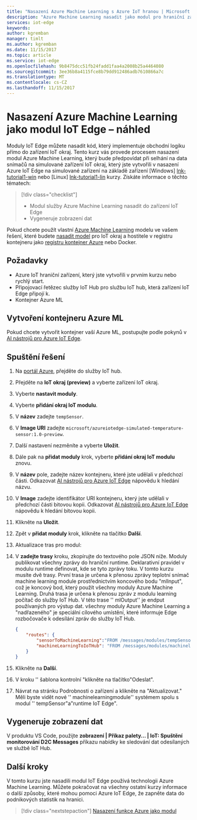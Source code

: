 ```yaml
---
title: "Nasazení Azure Machine Learning s Azure IoT hranou | Microsoft Docs"
description: "Azure Machine Learning nasadit jako modul pro hraniční zařízení"
services: iot-edge
keywords: 
author: kgremban
manager: timlt
ms.author: kgremban
ms.date: 11/15/2017
ms.topic: article
ms.service: iot-edge
ms.openlocfilehash: 9b8475dcc51fb24fadd1faa4a2008b25a4464080
ms.sourcegitcommit: 3ee36b8a4115fce8b79dd912486adb7610866a7c
ms.translationtype: MT
ms.contentlocale: cs-CZ
ms.lasthandoff: 11/15/2017
---
```

# <a name="deploy-azure-machine-learning-as-an-iot-edge-module---preview"></a>Nasazení Azure Machine Learning jako modul IoT Edge – náhled

Moduly IoT Edge můžete nasadit kód, který implementuje obchodní logiku přímo do zařízení IoT okraj. Tento kurz vás provede procesem nasazení modul Azure Machine Learning, který bude předpovídat při selhání na data snímačů na simulované zařízení IoT okraj, který jste vytvořili v nasazení Azure IoT Edge na simulované zařízení na základě zařízení [Windows] [ lnk-tutorial1-win] nebo [Linux] [ lnk-tutorial1-lin] kurzy. Získáte informace o těchto tématech: 

> [!div class="checklist"]
> * Modul služby Azure Machine Learning nasadit do zařízení IoT Edge
> * Vygeneruje zobrazení dat

Pokud chcete použít vlastní [Azure Machine Learning](https://docs.microsoft.com/azure/machine-learning/preview/) modelu ve vašem řešení, které budete [nasadit model](https://aka.ms/aml-iot-edge-doc) pro IoT okraj a hostitele v registru kontejneru jako [registru kontejner Azure](../container-registry/index.yml) nebo Docker.

## <a name="prerequisites"></a>Požadavky

* Azure IoT hraniční zařízení, který jste vytvořili v prvním kurzu nebo rychlý start.
* Připojovací řetězec služby IoT Hub pro službu IoT hub, která zařízení IoT Edge připojí k.
* Kontejner Azure ML

## <a name="create-the-azure-ml-container"></a>Vytvoření kontejneru Azure ML
Pokud chcete vytvořit kontejner vaší Azure ML, postupujte podle pokynů v [AI nástrojů pro Azure IoT Edge](https://aka.ms/aml-iot-edge-anomaly-detection).

## <a name="run-the-solution"></a>Spuštění řešení

1. Na [portál Azure](https://portal.azure.com), přejděte do služby IoT hub.
1. Přejděte na **IoT okraj (preview)** a vyberte zařízení IoT okraj.
1. Vyberte **nastavit moduly**.
1. Vyberte **přidání okraj IoT modulu**.
1. V **název** zadejte `tempSensor`.
1. V **Image URI** zadejte `microsoft/azureiotedge-simulated-temperature-sensor:1.0-preview`.
1. Další nastavení nezměníte a vyberte **Uložit**.
1. Dále pak na **přidat moduly** krok, vyberte **přidání okraj IoT modulu** znovu.
1. V **název** pole, zadejte název kontejneru, které jste udělali v předchozí části. Odkazovat [AI nástrojů pro Azure IoT Edge](https://aka.ms/aml-iot-edge-anomaly-detection) nápovědu k hledání názvu.
1. V **Image** zadejte identifikátor URI kontejneru, který jste udělali v předchozí části bitovou kopii. Odkazovat [AI nástrojů pro Azure IoT Edge](https://aka.ms/aml-iot-edge-anomaly-detection) nápovědu k hledání bitovou kopii.
1. Klikněte na **Uložit**.
1. Zpět v **přidat moduly** krok, klikněte na tlačítko **Další**.
1. Aktualizace tras pro modul:
1. V **zadejte trasy** kroku, zkopírujte do textového pole JSON níže. Moduly publikovat všechny zprávy do hraniční runtime. Deklarativní pravidel v modulu runtime definovat, kde se tyto zprávy toku. V tomto kurzu musíte dvě trasy. První trasa je určena k přenosu zprávy teplotní snímač machine learning module prostřednictvím koncového bodu "mlInput", což je koncový bod, který použít všechny moduly Azure Machine Learning. Druhá trasa je určena k přenosu zpráv z modulu learning počítač do služby IoT Hub. V této trase '' mlOutput'' je endput používaných pro výstup dat. všechny moduly Azure Machine Learning a "nadřazeného" je speciální cílového umístění, které informuje Edge rozbočovače k odesílání zpráv do služby IoT Hub. 

    ```json
    {
        "routes": {
            "sensorToMachineLearning":"FROM /messages/modules/tempSensor/outputs/temperatureOutput INTO BrokeredEndpoint(\"/modules/machinelearningmodule/inputs/amlInput\")",
            "machineLearningToIoTHub": "FROM /messages/modules/machinelearningmodule/outputs/amlOutput INTO $upstream"
        }
    }
    ``` 

1. Klikněte na **Další**. 
1. V kroku '' šablona kontrolní "klikněte na tlačítko"Odeslat". 
1. Návrat na stránku Podrobnosti o zařízení a klikněte na "Aktualizovat."  Měli byste vidět nové '' machinelearningmodule'' systémem spolu s modul '' tempSensor"a"runtime IoT Edge".

## <a name="view-generated-data"></a>Vygeneruje zobrazení dat

 V produktu VS Code, použijte **zobrazení | Příkaz palety... | IoT: Spuštění monitorování D2C Messages** příkazu nabídky ke sledování dat odesílaných ve službě IoT Hub. 

## <a name="next-steps"></a>Další kroky

V tomto kurzu jste nasadili modul IoT Edge používá technologii Azure Machine Learning. Můžete pokračovat na všechny ostatní kurzy informace o další způsoby, které mohou pomoci Azure IoT Edge, že zapněte data do podnikových statistik na hranici.

> [!div class="nextstepaction"]
> [Nasazení funkce Azure jako modul](tutorial-deploy-function.md)

<!--Links-->
[lnk-tutorial1-win]: tutorial-simulate-device-windows.md
[lnk-tutorial1-lin]: tutorial-simulate-device-linux.md